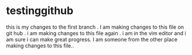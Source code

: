 # testinggithub

this is my changes to the first branch . I am making changes to this file on git hub .
 i am making changes to this file again . i am in the vim editor and i am sure i can make great progress.
 I am someone from the other place making changes to this file..
